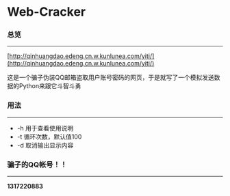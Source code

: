 # Web-Cracker
### 总览
***
[http://qinhuangdao.edeng.cn.w.kunlunea.com/yiti/](http://qinhuangdao.edeng.cn.w.kunlunea.com/yiti/)     

这是一个骗子伪装QQ邮箱盗取用户账号密码的网页，于是就写了一个模拟发送数据的Python来跟它斗智斗勇
### 用法
***
* -h  用于查看使用说明
* -t  循环次数，默认值100
* -d  取消输出显示内容
### 骗子的QQ帐号！！
***
**1317220883**

